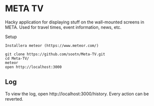 META TV
=======

Hacky application for displaying stuff on the wall-mounted screens in META. Used for travel times, event information, news, etc.

Setup

	Installera meteor (https://www.meteor.com/)

	git clone https://github.com/sootn/Meta-TV.git
	cd Meta-TV/
	meteor
	open http://localhost:3000
	
Log
---
To view the log, open http://localhost:3000/history.
Every action can be reverted.
